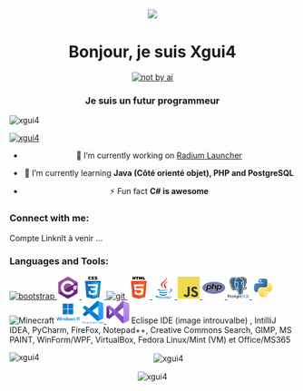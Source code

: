 <center>
<a href="https://neuro.nya.pub/fun/ostan" target="new">
<img src="https://neuro.nya.pub/fun/ostan/longhorn.jpg" border="0">
</a><br>

<h1 align="center">Bonjour, je suis Xgui4</h1> <a href=" https://notbyai.fyi"> <img src="https://notbyai.fyi/img/written-by-human-not-by-ai-white.svg" alt="not by ai"> </a>
<h3 align="center">Je suis un futur programmeur</h3>

<p align="left"> <img src="https://komarev.com/ghpvc/?username=xgui4&label=Profile%20views&color=0e75b6&style=flat" alt="xgui4" /> </p>

<p align="left"> <a href="https://github.com/ryo-ma/github-profile-trophy"><img src="https://github-profile-trophy.vercel.app/?username=xgui4" alt="xgui4" /></a> </p>

- 🔭 I’m currently working on [Radium Launcher](https://github.com/xgui4/Radium.Launcher)

- 🌱 I’m currently learning **Java (Côté orienté objet), PHP and PostgreSQL**

- ⚡ Fun fact **C# is awesome**

<h3 align="left">Connect with me:</h3>
<p align="left"> Compte Linknlt à venir ... 
</p>

<h3 align="left">Languages and Tools:</h3>
<p align="left"> <a href="https://getbootstrap.com" target="_blank" rel="noreferrer"> <img src="https://raw.githubusercontent.com/devicons/devicon/master/icons/bootstrap/bootstrap-wordmark.svg" alt="bootstrap" width="40" height="40"/> </a> <a href="https://www.w3schools.com/cpp/" target="_blank" rel="noreferrer"> <!-- Pas encore <img src="https://raw.githubusercontent.com/devicons/devicon/master/icons/cplusplus/cplusplus-original.svg" alt="cplusplus" width="40" height="40"/> </a> --> <a href="https://www.w3schools.com/cs/" target="_blank" rel="noreferrer"> <img src="https://raw.githubusercontent.com/devicons/devicon/master/icons/csharp/csharp-original.svg" alt="csharp" width="40" height="40"/> </a> <a href="https://www.w3schools.com/css/" target="_blank" rel="noreferrer"> <img src="https://raw.githubusercontent.com/devicons/devicon/master/icons/css3/css3-original-wordmark.svg" alt="css3" width="40" height="40"/> </a> <a href="https://git-scm.com/" target="_blank" rel="noreferrer"> <img src="https://www.vectorlogo.zone/logos/git-scm/git-scm-icon.svg" alt="git" width="40" height="40"/> </a> <a href="https://www.w3.org/html/" target="_blank" rel="noreferrer"> <img src="https://raw.githubusercontent.com/devicons/devicon/master/icons/html5/html5-original-wordmark.svg" alt="html5" width="40" height="40"/> </a> <a href="https://www.java.com" target="_blank" rel="noreferrer"> <img src="https://raw.githubusercontent.com/devicons/devicon/master/icons/java/java-original.svg" alt="java" width="40" height="40"/> </a> <a href="https://developer.mozilla.org/en-US/docs/Web/JavaScript" target="_blank" rel="noreferrer"> <img src="https://raw.githubusercontent.com/devicons/devicon/master/icons/javascript/javascript-original.svg" alt="javascript" width="40" height="40"/> </a> <a href="https://www.php.net" target="_blank" rel="noreferrer"> <img src="https://raw.githubusercontent.com/devicons/devicon/master/icons/php/php-original.svg" alt="php" width="40" height="40"/> </a> <a href="https://www.postgresql.org" target="_blank" rel="noreferrer"> <img src="https://raw.githubusercontent.com/devicons/devicon/master/icons/postgresql/postgresql-original-wordmark.svg" alt="postgresql" width="40" height="40"/> </a> <a href="https://www.python.org" target="_blank" rel="noreferrer"> <img src="https://raw.githubusercontent.com/devicons/devicon/master/icons/python/python-original.svg" alt="python" width="40" height="40"/> </a> <img src="https://static.wikia.nocookie.net/minecraft_gamepedia/images/a/a4/Grass_Block_%28item%29_BE5.png/revision/latest?cb=20200901112517" href="https://www.minecraft.net" alt="Minecraft" width="40" height="40"> <img src="https://raw.githubusercontent.com/devicons/devicon/6910f0503efdd315c8f9b858234310c06e04d9c0/icons/windows11/windows11-original-wordmark.svg" href="https://www.windows.com" alt="Windows 10/11" width="40" heigth="40"> <a href="https://code.visualstudio.com/"> <img src="https://raw.githubusercontent.com/devicons/devicon/6910f0503efdd315c8f9b858234310c06e04d9c0/icons/vscode/vscode-original-wordmark.svg" alt="VS Code" width="40" heigth="40"> </a> <img src="https://raw.githubusercontent.com/devicons/devicon/6910f0503efdd315c8f9b858234310c06e04d9c0/icons/visualstudio/visualstudio-original.svg" alt="Visual Studio Community" width="40" heigth="40" href="https://visualstudio.microsoft.com/fr/#vs-section"> Eclispe IDE (image introuvalbe) , IntilliJ IDEA, PyCharm, FireFox, Notepad++, Creative Commons Search, GIMP, MS PAINT, WinForm/WPF, VirtualBox, Fedora Linux/Mint (VM) et Office/MS365 </p>

<p><img align="left" src="https://github-readme-stats.vercel.app/api/top-langs?username=xgui4&show_icons=true&locale=en&layout=compact" alt="xgui4" /></p>

<p>&nbsp;<img align="center" src="https://github-readme-stats.vercel.app/api?username=xgui4&show_icons=true&locale=en" alt="xgui4" /></p>

<p><img align="center" src="https://github-readme-streak-stats.herokuapp.com/?user=xgui4&" alt="xgui4" /></p>
